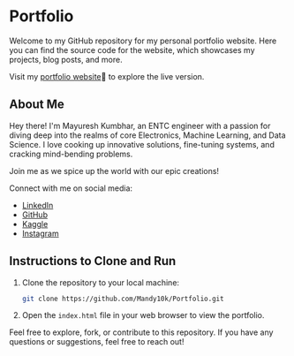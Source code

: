 # Portfolio

Welcome to my GitHub repository for my personal portfolio website. Here you can find the source code for the website, which showcases my projects, blog posts, and more.

Visit my [portfolio website](https://mandy10k.github.io/Portfolio/#0)🔗 to explore the live version.

## About Me

Hey there! I'm Mayuresh Kumbhar, an ENTC engineer with a passion for diving deep into the realms of core Electronics, Machine Learning, and Data Science. I love cooking up innovative solutions, fine-tuning systems, and cracking mind-bending problems.

Join me as we spice up the world with our epic creations!

Connect with me on social media:
- [LinkedIn](https://www.linkedin.com/in/mayuresh-kumbhar-mandy10k)
- [GitHub](https://github.com/Mandy10k)
- [Kaggle](https://www.kaggle.com/mandy10k)
- [Instagram](https://www.instagram.com/wunderkind_mind)

## Instructions to Clone and Run

1. Clone the repository to your local machine:

    ```bash
    git clone https://github.com/Mandy10k/Portfolio.git
    ```

2. Open the `index.html` file in your web browser to view the portfolio.

Feel free to explore, fork, or contribute to this repository. If you have any questions or suggestions, feel free to reach out!
